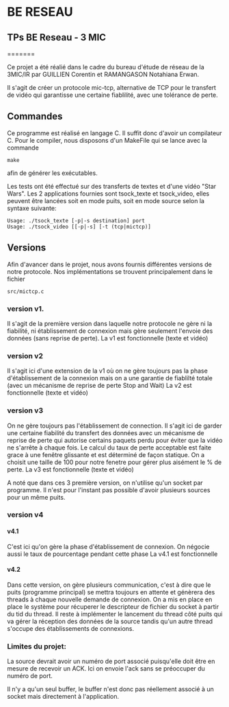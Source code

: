 # BE RESEAU
## TPs BE Reseau - 3 MIC

=======


Ce projet a été réalié dans le cadre du bureau d'étude de réseau de la 3MIC/IR par GUILLIEN Corentin et RAMANGASON Notahiana Erwan. 

Il s'agit de créer un protocole mic-tcp, alternative de TCP pour le transfert de vidéo qui garantisse une certaine fiablilité, avec une tolérance de perte.

## Commandes

Ce programme est réalisé en langage C. Il suffit donc d'avoir un compilateur C. Pour le compiler, nous disposons d'un MakeFile qui se lance avec la commande 

    make

afin de générer les exécutables.

Les tests ont été effectué sur des transferts de textes et d'une vidéo "Star Wars". Les 2 applications fournies sont tsock_texte et tsock_video, elles peuvent être lancées soit en mode puits, soit en mode source selon la syntaxe suivante:

    Usage: ./tsock_texte [-p|-s destination] port
    Usage: ./tsock_video [[-p|-s] [-t (tcp|mictcp)]


## Versions

Afin d'avancer dans le projet, nous avons fournis différentes versions de notre protocole. Nos implémentations se trouvent principalement dans le fichier

    src/mictcp.c

### version v1.

Il s'agit de la première version dans laquelle notre protocole ne gère ni la fiabilité, ni établissement de connexion mais gère seulement l'envoie des données (sans reprise de perte).
La v1 est fonctionnelle (texte et vidéo)

### version v2

Il s'agit ici d'une extension de la v1 où on ne gère toujours pas la phase d'établissement de la connexion mais on a une garantie de fiablilté totale (avec un mécanisme de reprise de perte Stop and Wait)
La v2 est fonctionnelle (texte et vidéo)

### version v3

On ne gère toujours pas l'établissement de connection.
Il s'agit ici de garder une certaine fiabilité du transfert des données avec un mécanisme de reprise de perte qui autorise certains paquets perdu pour éviter que la vidéo ne s'arrête à chaque fois. Le calcul du taux de perte acceptable est faite grace à une fenêtre glissante et est déterminé de façon statique.
On a choisit une taille de 100 pour notre fenetre pour gérer plus aisément le % de perte.
La v3 est fonctionnelle (texte et vidéo)

A noté que dans ces 3 première version, on n'utilise qu'un socket par programme. Il n'est pour l'instant pas possible d'avoir plusieurs sources pour un même puits.

### version v4

#### v4.1

C'est ici qu'on gère la phase d'établissement de connexion. On négocie aussi le taux de pourcentage pendant cette phase
La v4.1 est fonctionnelle

#### v4.2

Dans cette version, on gère plusieurs communication, c'est à dire que le puits (programme principal) se mettra toujours en attente et génèrera des threads à chaque nouvelle demande de connexion. 
On a mis en place en place le système pour récuperer le descripteur de fichier du socket à partir du tid du thread. Il reste à implémenter le lancement du thread côté puits qui va gérer la réception des données de la source tandis qu'un autre thread s'occupe des établissements de connexions. 

### Limites du projet:

La source devrait avoir un numéro de port associé puisqu'elle doit être en mesure de recevoir un ACK. Ici on envoie l'ack sans se préoccuper du numéro de port. 

Il n'y a qu'un seul buffer, le buffer n'est donc pas réellement associé à un socket mais directement à l'application. 

